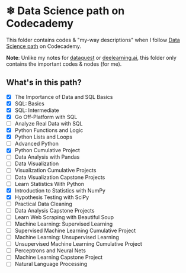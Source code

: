# ❄ Data Science path on Codecademy

This folder contains codes & "my-way descriptions" when I follow [Data Science path](https://www.codecademy.com/learn/paths/data-science) on Codecademy.

**Note**: Unlike my notes for [dataquest](https://github.com/dinhanhthi/dataquest-aio) or [deelearning.ai](https://github.com/dinhanhthi/deeplearning.ai-notes), this folder only contains the important codes & nodes (for me).

## What's in this path?

- [x] The Importance of Data and SQL Basics
- [x] SQL: Basics
- [x] SQL: Intermediate
- [x] Go Off-Platform with SQL
- [ ] Analyze Real Data with SQL
- [x] Python Functions and Logic
- [x] Python Lists and Loops
- [ ] Advanced Python
- [x] Python Cumulative Project
- [ ] Data Analysis with Pandas
- [ ] Data Visualization
- [ ] Visualization Cumulative Projects
- [ ] Data Visualization Capstone Projects
- [ ] Learn Statistics With Python
- [x] Introduction to Statistics with NumPy
- [x] Hypothesis Testing with SciPy
- [ ] Practical Data Cleaning
- [ ] Data Analysis Capstone Projects
- [ ] Learn Web Scraping with Beautiful Soup
- [ ] Machine Learning: Supervised Learning
- [ ] Supervised Machine Learning Cumulative Project
- [ ] Machine Learning: Unsupervised Learning
- [ ] Unsupervised Machine Learning Cumulative Project
- [ ] Perceptrons and Neural Nets
- [ ] Machine Learning Capstone Project
- [ ] Natural Language Processing